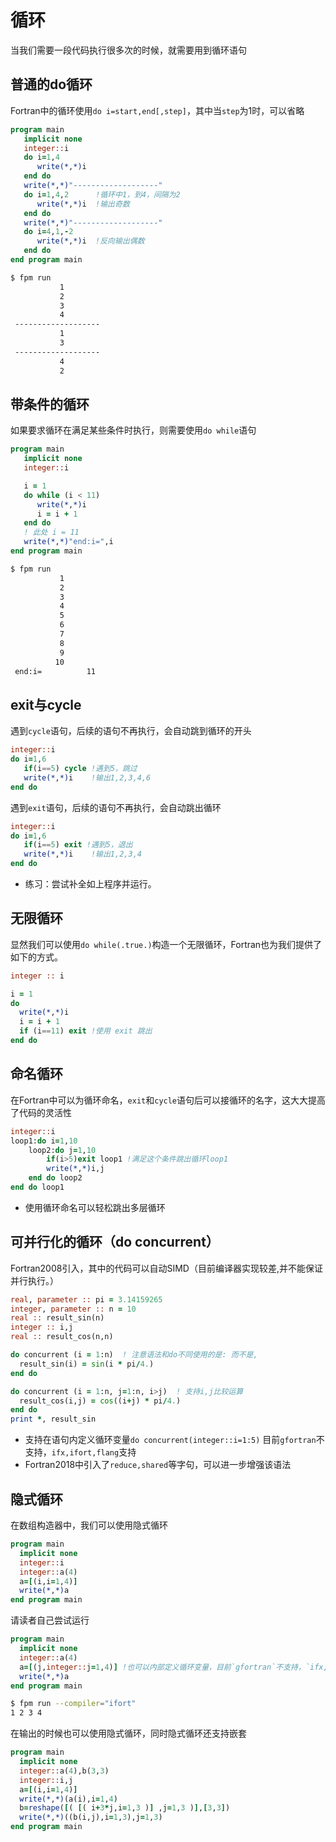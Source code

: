 # 循环

当我们需要一段代码执行很多次的时候，就需要用到循环语句

##  普通的do循环
Fortran中的循环使用`do i=start,end[,step]`，其中当`step`为1时，可以省略
``` fortran
program main
   implicit none
   integer::i
   do i=1,4
      write(*,*)i
   end do
   write(*,*)"-------------------"
   do i=1,4,2      !循环中1，到4，间隔为2
      write(*,*)i  !输出奇数
   end do
   write(*,*)"-------------------"
   do i=4,1,-2      
      write(*,*)i  !反向输出偶数
   end do
end program main
```
``` sh
$ fpm run
           1
           2
           3
           4
 -------------------
           1
           3
 -------------------
           4
           2
```
## 带条件的循环

如果要求循环在满足某些条件时执行，则需要使用`do while`语句

``` fortran
program main
   implicit none
   integer::i

   i = 1
   do while (i < 11)
      write(*,*)i
      i = i + 1
   end do
   ! 此处 i = 11
   write(*,*)"end:i=",i
end program main
```
``` sh
$ fpm run
           1
           2
           3
           4
           5
           6
           7
           8
           9
          10
 end:i=          11
```
## exit与cycle

遇到`cycle`语句，后续的语句不再执行，会自动跳到循环的开头
``` fortran
integer::i
do i=1,6
   if(i==5) cycle !遇到5，跳过
   write(*,*)i    !输出1,2,3,4,6
end do
```
遇到`exit`语句，后续的语句不再执行，会自动跳出循环
``` fortran
integer::i
do i=1,6
   if(i==5) exit !遇到5，退出
   write(*,*)i    !输出1,2,3,4
end do
```
- 练习：尝试补全如上程序并运行。

## 无限循环

显然我们可以使用`do while(.true.)`构造一个无限循环，Fortran也为我们提供了如下的方式。

``` fortran
integer :: i

i = 1
do
  write(*,*)i
  i = i + 1
  if (i==11) exit !使用 exit 跳出
end do
```
## 命名循环

在Fortran中可以为循环命名，`exit`和`cycle`语句后可以接循环的名字，这大大提高了代码的灵活性
``` fortran
integer::i
loop1:do i=1,10
    loop2:do j=1,10
        if(i>5)exit loop1 !满足这个条件跳出循环loop1
        write(*,*)i,j
    end do loop2
end do loop1
```
- 使用循环命名可以轻松跳出多层循环

## 可并行化的循环（do concurrent）

Fortran2008引入，其中的代码可以自动SIMD（目前编译器实现较差,并不能保证并行执行。）

``` fortran
real, parameter :: pi = 3.14159265
integer, parameter :: n = 10
real :: result_sin(n)
integer :: i,j
real :: result_cos(n,n)

do concurrent (i = 1:n)  ! 注意语法和do不同使用的是: 而不是,
  result_sin(i) = sin(i * pi/4.)
end do

do concurrent (i = 1:n, j=1:n, i>j)  ! 支持i,j比较运算
  result_cos(i,j) = cos((i+j) * pi/4.)
end do
print *, result_sin
```
- 支持在语句内定义循环变量`do concurrent(integer::i=1:5)` 目前`gfortran`不支持，`ifx,ifort,flang`支持
- Fortran2018中引入了`reduce,shared`等字句，可以进一步增强该语法

## 隐式循环

在数组构造器中，我们可以使用隐式循环
``` fortran
program main
  implicit none
  integer::i
  integer::a(4)
  a=[(i,i=1,4)]
  write(*,*)a
end program main
```
请读者自己尝试运行
``` fortran
program main
  implicit none
  integer::a(4)
  a=[(j,integer::j=1,4)] !也可以内部定义循环变量，目前`gfortran`不支持，`ifx,ifort,flang`支持
  write(*,*)a
end program main
```
``` sh
$ fpm run --compiler="ifort"
1 2 3 4
```
在输出的时候也可以使用隐式循环，同时隐式循环还支持嵌套
``` fortran
program main
  implicit none
  integer::a(4),b(3,3)
  integer::i,j
  a=[(i,i=1,4)]
  write(*,*)(a(i),i=1,4)
  b=reshape([( [( i+3*j,i=1,3 )] ,j=1,3 )],[3,3])
  write(*,*)((b(i,j),i=1,3),j=1,3)
end program main
```

